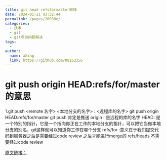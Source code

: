 ```yaml
---
title: git head refsformaster解释
date: 2024-01-21 03:32:44
permalink: /pages/20938e/
categories:
  - 技术
  - git
  - git项目问题解决
tags:
  - 
author: 
  name: aXing
  link: https://github.com/08163356
---
```

# git push origin HEAD:refs/for/master 的意思

1.git push <remote 名字> <本地分支的名字> : <远程库的名字>
git push origin HEAD:refs/for/master
git push 肯定是推送
origin : 是远程的库的名字
HEAD: 是一个特别的指针，它是一个指向你正在工作的本地分支的指针，可以把它当做本地分支的别名，git这样就可以知道你工作在哪个分支
refs/for :意义在于我们提交代码到服务器之后是需要经过code review 之后才能进行merge的
refs/heads 不需要经过code review

[原文链接：](https://blog.csdn.net/u010312474/article/details/107915694)

<!-- more -->
